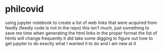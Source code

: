 # philcovid
using jupyter notebook to create a list of web links that were acquired from feedly (feedly code is not in the repo)
this isn't much, just something to save me time when generating the html links in the proper format
the list of htmls will change frequently
it did take some digging to figure out how to get jupyter to do exactly what I wanted it to do and I am new at it
